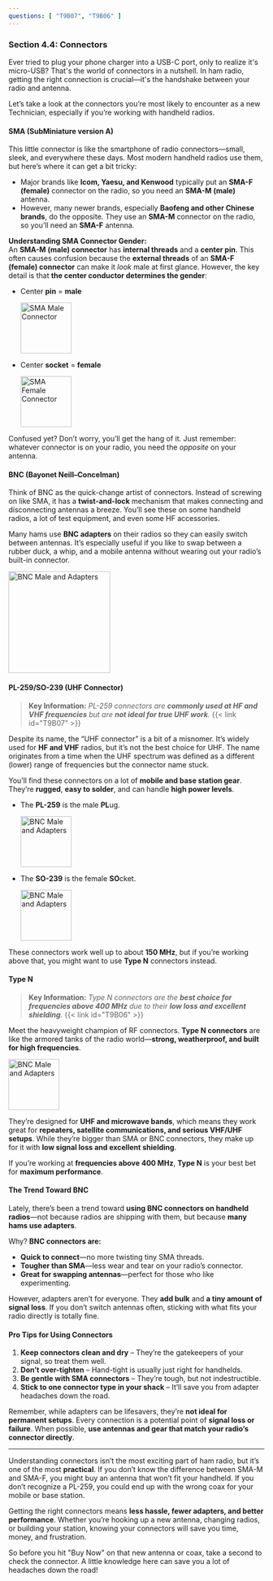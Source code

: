 ```yaml
---
questions: [ "T9B07", "T9B06" ]
---
```

### Section 4.4: Connectors  

Ever tried to plug your phone charger into a USB-C port, only to realize it's micro-USB? That's the world of connectors in a nutshell. In ham radio, getting the right connection is crucial—it's the handshake between your radio and antenna.  

Let’s take a look at the connectors you’re most likely to encounter as a new Technician, especially if you’re working with handheld radios.  

#### SMA (SubMiniature version A)  

This little connector is like the smartphone of radio connectors—small, sleek, and everywhere these days. Most modern handheld radios use them, but here’s where it can get a bit tricky:  

- Major brands like **Icom, Yaesu, and Kenwood** typically put an **SMA-F (female)** connector on the radio, so you need an **SMA-M (male)** antenna.  
- However, many newer brands, especially **Baofeng and other Chinese brands**, do the opposite. They use an **SMA-M** connector on the radio, so you’ll need an **SMA-F** antenna.  

**Understanding SMA Connector Gender:**  
An **SMA-M (male) connector** has **internal threads** and a **center pin**. This often causes confusion because the **external threads** of an **SMA-F (female) connector** can make it *look* male at first glance. However, the key detail is that **the center conductor determines the gender**:  
- Center **pin** = **male**  

  <img src="../../../images/SMAMale.jpg" alt="SMA Male Connector"  style="width: 100px;">
  
- Center **socket** = **female**

  <img src="../../../images/SMAFemale.jpg" alt="SMA Female Connector"  style="width: 100px;">

Confused yet? Don’t worry, you’ll get the hang of it. Just remember: whatever connector is on your radio, you need the *opposite* on your antenna.  

#### BNC (Bayonet Neill–Concelman)  

Think of BNC as the quick-change artist of connectors. Instead of screwing on like SMA, it has a **twist-and-lock** mechanism that makes connecting and disconnecting antennas a breeze. You’ll see these on some handheld radios, a lot of test equipment, and even some HF accessories.

Many hams use **BNC adapters** on their radios so they can easily switch between antennas. It’s especially useful if you like to swap between a rubber duck, a whip, and a mobile antenna without wearing out your radio’s built-in connector.  

<img src="../../../images/bncadapters.jpg" alt="BNC Male and Adapters"  style="width: 200px;">


#### PL-259/SO-239 (UHF Connector)  

> **Key Information:** *PL-259 connectors are **commonly used at HF and VHF frequencies** but are **not ideal for true UHF work**.* {{< link id="T9B07" >}}

Despite its name, the “UHF connector” is a bit of a misnomer. It’s widely used for **HF and VHF** radios, but it’s not the best choice for UHF. The name originates from a time when the UHF spectrum was defined as a different (lower) range of frequencies but the connector name stuck.

You’ll find these connectors on a lot of **mobile and base station gear**. They’re **rugged**, **easy to solder**, and can handle **high power levels**.  

- The **PL-259** is the male **PL**ug.
  
  <img src="../../../images/PL259.jpg" alt="BNC Male and Adapters"  style="width: 100px;">

- The **SO-239** is the female **SO**cket.

  <img src="../../../images/SO239.jpg" alt="BNC Male and Adapters"  style="width: 100px;">

These connectors work well up to about **150 MHz**, but if you’re working above that, you might want to use **Type N** connectors instead.  

#### Type N  

> **Key Information:** *Type N connectors are the **best choice for frequencies above 400 MHz** due to their **low loss and excellent shielding**.*  {{< link id="T9B06" >}}

Meet the heavyweight champion of RF connectors. **Type N connectors** are like the armored tanks of the radio world—**strong, weatherproof, and built for high frequencies**.  
  
<img src="../../../images/typen.jpg" alt="BNC Male and Adapters"  style="width: 100px;">

They’re designed for **UHF and microwave bands**, which means they work great for **repeaters, satellite communications, and serious VHF/UHF setups**. While they’re bigger than SMA or BNC connectors, they make up for it with **low signal loss and excellent shielding**.  

If you’re working at **frequencies above 400 MHz**, **Type N** is your best bet for **maximum performance**.  

#### The Trend Toward BNC  

Lately, there’s been a trend toward **using BNC connectors on handheld radios**—not because radios are shipping with them, but because **many hams use adapters**.  

Why? **BNC connectors are:**  
- **Quick to connect**—no more twisting tiny SMA threads.  
- **Tougher than SMA**—less wear and tear on your radio’s connector.  
- **Great for swapping antennas**—perfect for those who like experimenting.  

However, adapters aren’t for everyone. They **add bulk** and **a tiny amount of signal loss**. If you don’t switch antennas often, sticking with what fits your radio directly is totally fine.  

#### Pro Tips for Using Connectors  

1. **Keep connectors clean and dry** – They’re the gatekeepers of your signal, so treat them well.  
2. **Don’t over-tighten** – Hand-tight is usually just right for handhelds.  
3. **Be gentle with SMA connectors** – They’re tough, but not indestructible.  
4. **Stick to one connector type in your shack** – It’ll save you from adapter headaches down the road.  

Remember, while adapters can be lifesavers, they’re **not ideal for permanent setups**. Every connection is a potential point of **signal loss or failure**. When possible, **use antennas and gear that match your radio’s connector directly**.

---

Understanding connectors isn’t the most exciting part of ham radio, but it’s one of the most **practical**. If you don’t know the difference between SMA-M and SMA-F, you might buy an antenna that won’t fit your handheld. If you don’t recognize a PL-259, you could end up with the wrong coax for your mobile or base station.  

Getting the right connectors means **less hassle, fewer adapters, and better performance**. Whether you’re hooking up a new antenna, changing radios, or building your station, knowing your connectors will save you time, money, and frustration.  

So before you hit "Buy Now" on that new antenna or coax, take a second to check the connector. A little knowledge here can save you a lot of headaches down the road!  
